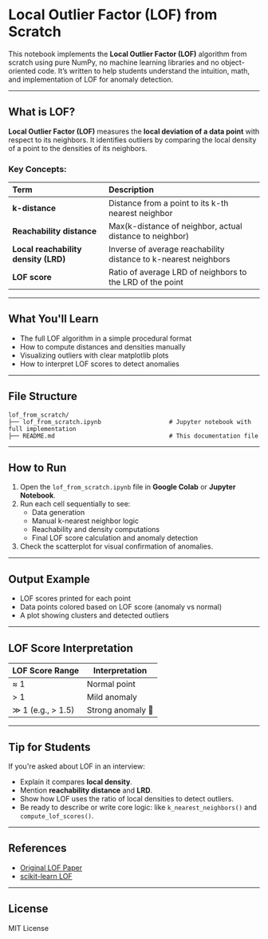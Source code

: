 # Local Outlier Factor (LOF) from Scratch

This notebook implements the **Local Outlier Factor (LOF)** algorithm from scratch using pure NumPy, no machine learning libraries and no object-oriented code. It’s written to help students understand the intuition, math, and implementation of LOF for anomaly detection.

---

## What is LOF?

**Local Outlier Factor (LOF)** measures the **local deviation of a data point** with respect to its neighbors. It identifies outliers by comparing the local density of a point to the densities of its neighbors.

### Key Concepts:
| Term                        | Description |
|:-----------------------------|:-------------|
| **k-distance**              | Distance from a point to its k-th nearest neighbor |
| **Reachability distance**   | Max(k-distance of neighbor, actual distance to neighbor) |
| **Local reachability density (LRD)** | Inverse of average reachability distance to k-nearest neighbors |
| **LOF score**               | Ratio of average LRD of neighbors to the LRD of the point |

---

##  What You'll Learn

- The full LOF algorithm in a simple procedural format
- How to compute distances and densities manually
- Visualizing outliers with clear matplotlib plots
- How to interpret LOF scores to detect anomalies

---

## File Structure

```
lof_from_scratch/
├── lof_from_scratch.ipynb                   # Jupyter notebook with full implementation
├── README.md                                # This documentation file
```


---

## How to Run

1. Open the `lof_from_scratch.ipynb` file in **Google Colab** or **Jupyter Notebook**.
2. Run each cell sequentially to see:
   - Data generation
   - Manual k-nearest neighbor logic
   - Reachability and density computations
   - Final LOF score calculation and anomaly detection
3. Check the scatterplot for visual confirmation of anomalies.

---

## Output Example

- LOF scores printed for each point
- Data points colored based on LOF score (anomaly vs normal)
- A plot showing clusters and detected outliers

---

## LOF Score Interpretation

| LOF Score Range | Interpretation          |
|------------------|--------------------------|
| ≈ 1              | Normal point              |
| > 1              | Mild anomaly              |
| ≫ 1 (e.g., > 1.5) | Strong anomaly 🚨         |

---

## Tip for Students

If you're asked about LOF in an interview:
- Explain it compares **local density**.
- Mention **reachability distance** and **LRD**.
- Show how LOF uses the ratio of local densities to detect outliers.
- Be ready to describe or write core logic: like `k_nearest_neighbors()` and `compute_lof_scores()`.

---

## References

- [Original LOF Paper](https://www.dbs.ifi.lmu.de/Publikationen/Papers/LOF.pdf)
- [scikit-learn LOF](https://scikit-learn.org/stable/modules/generated/sklearn.neighbors.LocalOutlierFactor.html)

---

## License

MIT License

